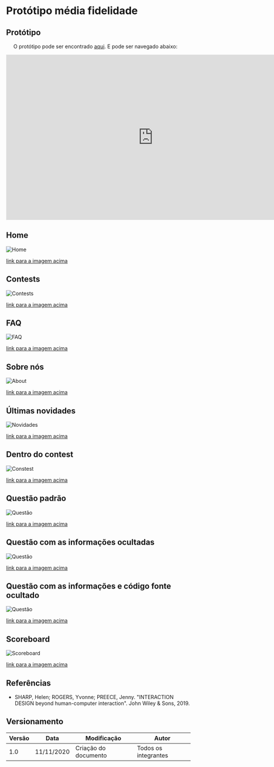 # Protótipo média fidelidade

## Protótipo

<p style="text-indent: 20px; text-align: justify">
O protótipo pode ser encontrado <a class="link" href="https://www.figma.com/file/dV7wyqdNy6V8wgjO28BkbJ/Prot%C3%B3tipo-CD-MOJ-M%C3%A9dia?node-id=0%3A1" target="_blank">aqui</a>. E pode ser navegado abaixo:
</p>

<iframe style="border: 1px solid rgba(0, 0, 0, 0.1);" width="800" height="450" src="https://www.figma.com/embed?embed_host=share&url=https%3A%2F%2Fwww.figma.com%2Ffile%2FdV7wyqdNy6V8wgjO28BkbJ%2FProt%25C3%25B3tipo-CD-MOJ-M%25C3%25A9dia%3Fnode-id%3D0%253A1" allowfullscreen></iframe>

## Home

![Home](../../assets/media_fidelidade/home.png)

<a class="link" href="https://drive.google.com/file/d/1VVt7PFKCcFCOoNZm9FY69SGZXzigP3Ep/view?usp=sharing" target="_blank">link para a imagem acima</a>

## Contests

![Contests](../../assets/media_fidelidade/contests.png)

<a class="link" href="https://drive.google.com/file/d/16eopdsqeB7f1LHVgWAZd3gqU06iRS1cP/view?usp=sharing" target="_blank">link para a imagem acima</a>

## FAQ

![FAQ](../../assets/media_fidelidade/FAQ.png)

<a class="link" href="https://drive.google.com/file/d/1gltuN7N1iF99nEu_3yn6tVOzQ6oE81W5/view?usp=sharing" target="_blank">link para a imagem acima</a>

## Sobre nós

![About](../../assets/media_fidelidade/sobre.png)

<a class="link" href="https://drive.google.com/file/d/1N5szJOjMPayc2tORfThgWa2wGQLoe-dU/view?usp=sharing" target="_blank">link para a imagem acima</a>

## Últimas novidades

![Novidades](../../assets/media_fidelidade/novidades.png)

<a class="link" href="https://drive.google.com/file/d/15oYbuG9x9bfHgM_zPvOGGkN8CM6hQ6Ar/view?usp=sharing" target="_blank">link para a imagem acima</a>

## Dentro do contest

![Constest](../../assets/media_fidelidade/contest.png)

<a class="link" href="https://drive.google.com/file/d/1NyqgV-FZ09dJIkvGuz1v9JZGp40AnyiB/view?usp=sharing" target="_blank">link para a imagem acima</a>

## Questão padrão

![Questão](../../assets/media_fidelidade/questao.png)

<a class="link" href="https://drive.google.com/file/d/183ONnJul8HipVM5I9c32hJHt4ImPrYok/view?usp=sharing" target="_blank">link para a imagem acima</a>

## Questão com as informações ocultadas

![Questão](../../assets/media_fidelidade/questao_estado_02.png)

<a class="link" href="https://drive.google.com/file/d/1GT25LfFcf2tz9rNisYUIi-P7sLIhXT0j/view?usp=sharing" target="_blank">link para a imagem acima</a>

## Questão com as informações e código fonte ocultado

![Questão](../../assets/media_fidelidade/questao_estado_03.png)

<a class="link" href="https://drive.google.com/file/d/16t_s054_VtLXhVBDTbP5a-U4wXUCqp8D/view?usp=sharing" target="_blank">link para a imagem acima</a>

## Scoreboard

![Scoreboard](../../assets/media_fidelidade/scoreboard.png)

<a class="link" href="https://drive.google.com/file/d/13P7cEEp8KqjKgnpTBOuuJhMGlOwgNcdC/view?usp=sharing" target="_blank">link para a imagem acima</a>

## Referências

- SHARP, Helen; ROGERS, Yvonne; PREECE, Jenny. "INTERACTION DESIGN beyond human-computer interaction". John Wiley & Sons, 2019.

## Versionamento
| Versão | Data | Modificação | Autor |
|--|--|--|--|
| 1.0 | 11/11/2020 | Criação do documento | Todos os integrantes |
